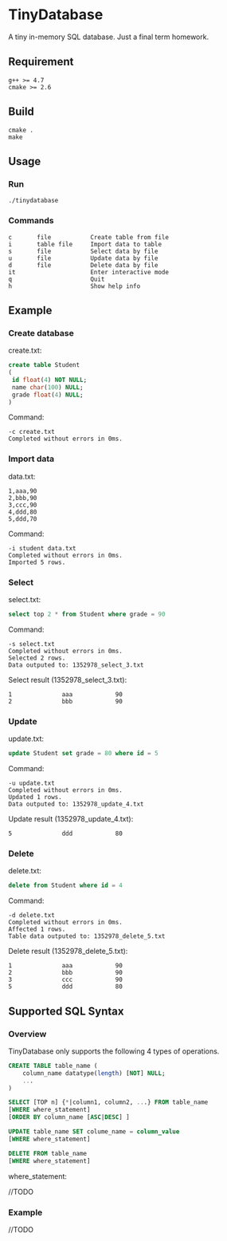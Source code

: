 TinyDatabase
============

A tiny in-memory SQL database. Just a final term homework.

## Requirement

```
g++ >= 4.7
cmake >= 2.6
```

## Build

```
cmake .
make
```

## Usage

### Run

```
./tinydatabase
```

### Commands

```
c       file           Create table from file
i       table file     Import data to table
s       file           Select data by file
u       file           Update data by file
d       file           Delete data by file
it                     Enter interactive mode
q                      Quit
h                      Show help info
```

## Example

### Create database

create.txt:

```sql
create table Student 
( 
 id float(4) NOT NULL; 
 name char(100) NULL; 
 grade float(4) NULL; 
)
```

Command:

```
-c create.txt
Completed without errors in 0ms.
```

### Import data

data.txt:

```
1,aaa,90
2,bbb,90
3,ccc,90
4,ddd,80
5,ddd,70
```

Command:

```
-i student data.txt
Completed without errors in 0ms.
Imported 5 rows.
```

### Select

select.txt:

```sql
select top 2 * from Student where grade = 90
```

Command:

```
-s select.txt
Completed without errors in 0ms.
Selected 2 rows.
Data outputed to: 1352978_select_3.txt
```

Select result (1352978\_select\_3.txt):

```
1              aaa            90             
2              bbb            90             
```

### Update

update.txt:

```sql
update Student set grade = 80 where id = 5
```

Command:

```
-u update.txt
Completed without errors in 0ms.
Updated 1 rows.
Data outputed to: 1352978_update_4.txt
```

Update result (1352978\_update\_4.txt):

```
5              ddd            80             
```

### Delete

delete.txt:

```sql
delete from Student where id = 4
```

Command:

```
-d delete.txt
Completed without errors in 0ms.
Affected 1 rows.
Table data outputed to: 1352978_delete_5.txt
```

Delete result (1352978\_delete\_5.txt):

```
1              aaa            90             
2              bbb            90             
3              ccc            90             
5              ddd            80             
```

## Supported SQL Syntax

### Overview

TinyDatabase only supports the following 4 types of operations.

```sql
CREATE TABLE table_name (
    column_name datatype(length) [NOT] NULL; 
    ...
) 
```

```sql
SELECT [TOP n] {*|column1, column2, ...} FROM table_name 
[WHERE where_statement]
[ORDER BY column_name [ASC|DESC] ] 
```

```sql
UPDATE table_name SET colume_name = column_value 
[WHERE where_statement]
```

```sql
DELETE FROM table_name 
[WHERE where_statement]
```

where_statement:

//TODO

### Example

//TODO